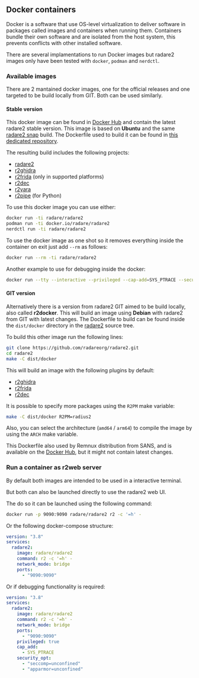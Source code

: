 ## Docker containers

Docker is a software that use OS-level virtualization to deliver software in packages called images and containers when running them.
Containers bundle their own software and are isolated from the host system, this prevents conflicts with other installed software.

There are several implamentations to run Docker images but radare2 images only have been tested with `docker`, `podman` and `nerdctl`.

### Available images

There are 2 mantained docker images, one for the official releases and one targeted to be build locally from GIT.
Both can be used similarly.

#### Stable version

This docker image can be found in [Docker Hub](https://hub.docker.com/r/radare/radare2) and contain the latest radare2 stable version.
This image is based on **Ubuntu** and the same [radare2 snap](https://snapcraft.io/radare2) build.
The Dockerfile used to build it can be found in [this dedicated repository](https://github.com/radareorg/radare2-snap).

The resulting build includes the following projects:

* [radare2](https://github.com/radareorg/radare2)
* [r2ghidra](https://github.com/radareorg/r2ghidra)
* [r2frida](https://github.com/nowsecure/r2frida) (only in supported platforms)
* [r2dec](https://github.com/wargio/r2dec-js)
* [r2yara](https://github.com/radareorg/r2yara)
* [r2pipe](https://pypi.org/project/r2pipe/) (for Python)

To use this docker image you can use either:

```sh
docker run -ti radare/radare2
podman run -ti docker.io/radare/radare2
nerdctl run -ti radare/radare2
```

To use the docker image as one shot so it removes everything inside the container on exit just add `--rm` as follows:

```sh
docker run --rm -ti radare/radare2
```

Another example to use for debugging inside the docker:

```sh
docker run --tty --interactive --privileged --cap-add=SYS_PTRACE --security-opt seccomp=unconfined --security-opt apparmor=unconfined radare/radare2
```

#### GIT version

Alternatively there is a version from radare2 GIT aimed to be build locally, also called **r2docker**.
This will build an image using **Debian** with radare2 from GIT with latest changes.
The Dockerfile to build can be found inside the `dist/docker` directory in the [radare2](https://github.com/radareorg/radare2) source tree.

To build this other image run the following lines:

```sh
git clone https://github.com/radareorg/radare2.git
cd radare2
make -C dist/docker
```

This will build an image with the following plugins by default:

* [r2ghidra](https://github.com/radareorg/r2ghidra)
* [r2frida](https://github.com/nowsecure/r2frida)
* [r2dec](https://github.com/wargio/r2dec-js)

It is possible to specify more packages using the `R2PM` make variable:

```sh
make -C dist/docker R2PM=radius2
```

Also, you can select the architecture (`amd64` / `arm64`) to compile the image by using the `ARCH` make variable.

This Dockerfile also used by Remnux distribution from SANS, and is available on the [Docker Hub](https://hub.docker.com/r/remnux/radare2), but it might not contain latest changes.

### Run a container as r2web server

By default both images are intended to be used in a interactive terminal.

But both can also be launched directly to use the radare2 web UI.

The do so it can be launched using the following command:

```sh
docker run -p 9090:9090 radare/radare2 r2 -c '=h' -
```

Or the following docker-compose structure:

```yaml
version: "3.8"
services:
  radare2:
    image: radare/radare2
    command: r2 -c '=h' -
    network_mode: bridge
    ports:
      - "9090:9090"
```

Or if debugging functionality is required:

```yaml
version: "3.8"
services:
  radare2:
    image: radare/radare2
    command: r2 -c '=h' -
    network_mode: bridge
    ports:
      - "9090:9090"
    privileged: true
    cap_add:
      - SYS_PTRACE
    security_opt:
      - "seccomp=unconfined"
      - "apparmor=unconfined"
```
